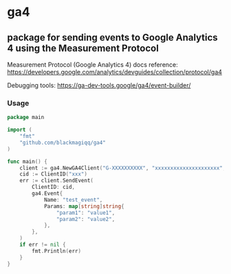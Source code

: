 # ga4

## package for sending events to Google Analytics 4 using the Measurement Protocol

Measurement Protocol (Google Analytics 4) docs reference: https://developers.google.com/analytics/devguides/collection/protocol/ga4

Debugging tools: https://ga-dev-tools.google/ga4/event-builder/

### Usage

```go
package main

import (
    "fmt"
    "github.com/blackmagiqq/ga4"
)

func main() {
    client := ga4.NewGA4Client("G-XXXXXXXXXX", "xxxxxxxxxxxxxxxxxxxxx", true)
    cid := ClientID("xxx")
    err := client.SendEvent(
        ClientID: cid,
        ga4.Event{
            Name: "test_event",
            Params: map[string]string{
                "param1": "value1",
                "param2": "value2",
            },
        },
    )
    if err != nil {
        fmt.Println(err)
    }
}
```

    